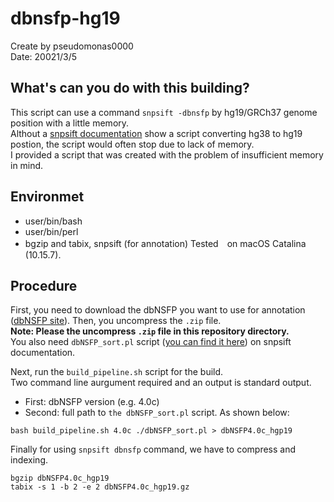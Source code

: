 # dbnsfp-hg19

Create by pseudomonas0000<br>
Date: 20021/3/5

## What's can you do with this building?
This script can use a command `snpsift -dbnsfp` by hg19/GRCh37 genome position with a little memory.<br>
Althout a [snpsift documentation](https://pcingola.github.io/SnpEff/ss_dbnsfp/) show a script converting hg38 to hg19 postion, the script would often stop due to lack of memory.<br>
I provided a script that was created with the problem of insufficient memory in mind.

## Environmet
* user/bin/bash
* user/bin/perl
* bgzip and tabix, snpsift (for annotation)
Tested　on macOS Catalina (10.15.7).

## Procedure
First, you need to download the dbNSFP you want to use for annotation ([dbNSFP site](https://sites.google.com/site/jpopgen/dbNSFP)).
Then, you uncompress the `.zip` file. <br>
__Note: Please the uncompress `.zip` file in this repository directory.__<br>
You also need `dbNSFP_sort.pl` script ([you can find it here](https://raw.githubusercontent.com/pcingola/SnpEff/master/scripts_build/dbNSFP_sort.pl)) on snpsift documentation.<br>

Next, run the `build_pipeline.sh` script for the build.<br>
Two command line aurgument required and an output is standard output.<br>
* First: dbNSFP version (e.g. 4.0c)
* Second: full path to `the dbNSFP_sort.pl` script.
As shown below:<br>
```console
bash build_pipeline.sh 4.0c ./dbNSFP_sort.pl > dbNSFP4.0c_hgp19
```

Finally for using `snpsift dbnsfp` command, we have to compress and indexing.
```console
bgzip dbNSFP4.0c_hgp19
tabix -s 1 -b 2 -e 2 dbNSFP4.0c_hgp19.gz
```


